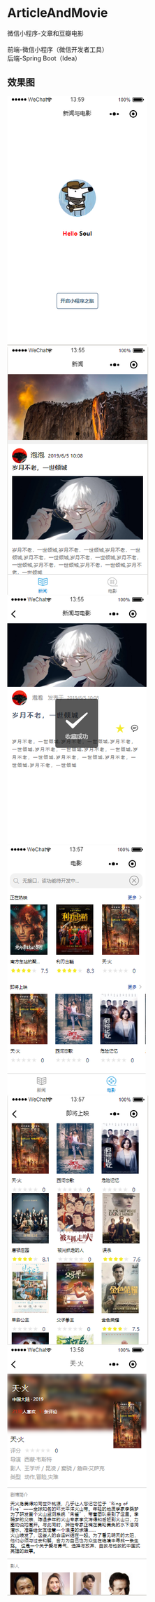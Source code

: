 # ArticleAndMovie
微信小程序-文章和豆瓣电影
<br/>
<br/>
前端-微信小程序（微信开发者工具）<br/>
后端-Spring Boot（Idea）<br/>

## 效果图
![](https://github.com/BeastAndBeauty/ArticleAndMovie/blob/master/images/1.png)
![](https://github.com/BeastAndBeauty/ArticleAndMovie/blob/master/images/6.png)
![](https://github.com/BeastAndBeauty/ArticleAndMovie/blob/master/images/5.png)
![](https://github.com/BeastAndBeauty/ArticleAndMovie/blob/master/images/4.png)
![](https://github.com/BeastAndBeauty/ArticleAndMovie/blob/master/images/3.png)
![](https://github.com/BeastAndBeauty/ArticleAndMovie/blob/master/images/2.png)
